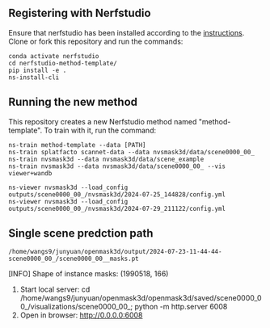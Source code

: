 ## Registering with Nerfstudio
Ensure that nerfstudio has been installed according to the [instructions](https://docs.nerf.studio/en/latest/quickstart/installation.html). Clone or fork this repository and run the commands:

```
conda activate nerfstudio
cd nerfstudio-method-template/
pip install -e .
ns-install-cli
```

## Running the new method
This repository creates a new Nerfstudio method named "method-template". To train with it, run the command:
```
ns-train method-template --data [PATH]
ns-train splatfacto scannet-data --data nvsmask3d/data/scene0000_00_ 
ns-train nvsmask3d --data nvsmask3d/data/scene_example
ns-train nvsmask3d --data nvsmask3d/data/scene0000_00_ --vis viewer+wandb

ns-viewer nvsmask3d --load_config outputs/scene0000_00_/nvsmask3d/2024-07-25_144828/config.yml
ns-viewer nvsmask3d --load_config outputs/scene0000_00_/nvsmask3d/2024-07-29_211122/config.yml
```

## Single scene predction path
```
/home/wangs9/junyuan/openmask3d/output/2024-07-23-11-44-44-scene0000_00_/scene0000_00__masks.pt
```

[INFO] Shape of instance masks: (1990518, 166)

1) Start local server: 
    cd /home/wangs9/junyuan/openmask3d/openmask3d/saved/scene0000_00_/visualizations/scene0000_00_; python -m http.server 6008
2) Open in browser:
    http://0.0.0.0:6008